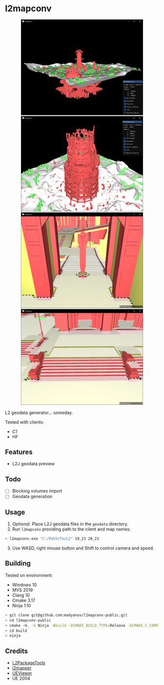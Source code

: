 # l2mapconv

<p align="center">
    <img src="assets/cruma.png" width="400" />
    <img src="assets/toi.png" width="400" />
    <img src="assets/geo_cruma.png" width="400" />
    <img src="assets/geo_giran.png" width="400" />
</p>

L2 geodata generator... someday.

Tested with clients:

- C1
- HF

## Features

- L2J geodata preview

## Todo

- [ ] Blocking volumes import
- [ ] Geodata generation

## Usage

1. *Optional*. Place L2J geodata files in the `geodata` directory.
2. Run `l2mapconv` providing path to the client and map names:

```bash
> l2mapconv.exe "C:/Path/To/L2" 19_21 20_21
```
3. Use WASD, right mouse button and Shift to control camera and speed.

## Building

Tested on environment:

- Windows 10
- MVS 2019
- Clang 10
- Cmake 3.17
- Ninja 1.10

```bash
> git clone git@github.com:madyanov/l2mapconv-public.git
> cd l2mapconv-public
> cmake -H. -G Ninja -Bbuild -DCMAKE_BUILD_TYPE=Release -DCMAKE_C_COMPILER="C:/Program Files/LLVM/bin/clang.exe" -DCMAKE_CXX_COMPILER="C:/Program Files/LLVM/bin/clang.exe"
> cd build
> ninja
```

## Credits

- [L2PackageTools](https://github.com/Bigcheese/L2PackageTools)
- [l2mapper](https://github.com/justgos/l2mapper)
- [UEViewer](https://github.com/gildor2/UEViewer)
- UE 2004
